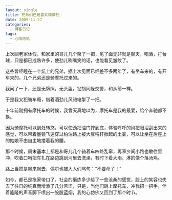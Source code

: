 ```yaml
---
layout: single
title: 兄弟们还是喜欢骑摩托
date: 2009-11-27
categories:
  - 博客日记
tags:
  - 心情随笔
---
```


上次回老家休假，和家里的哥儿几个聚了一把，见了面无非就是聊天，喝酒，打台球，只是都已成熟许多，使劲儿咧嘴笑的话，也能看见皱纹了。

这些曾经睡在一个炕上的兄弟，据上次见面已经差不多两年了，有坐车来的，有开车来的，几个兄弟还是骑摩托过来的。

我问了一下，还是无牌照，无头盔，钻胡同躲交警，和从前一样。

于是我又犯骑车瘾，借着酒劲儿风驰电掣了一把。

十年前刚拥有摩托车的时候，我曾天真地以为，摩托车是我的最爱，给个奔驰都不换。

因为骑摩托可以到处转悠，可以使劲把油门拧到底，体验呼呼的风把眼泪刮出来的感觉，可以带着墨镜飞速穿过柏油路上被大豆秸杆掀起的土雾，可以让坐在后座上的姑娘不由自主地搂着我的腰。

那个时候，周末基本上都是和哥儿几个骑着车四处乱窜，再窄乡间小路也敢往里冲，吹着口哨把车扎在路边跳到河里去洗澡，有时下着大雨，淋的像个落汤鸡。

路上当然是飙来飙去，偶尔也被大人们骂句：“不要命了！”

如今，都已是拖家带口了，社会的磨练多少给了一些沧桑的感觉，脸上的笑容也失去了往日的纯真而增添了几分苦涩，只是，当他们跳上摩托车，冲我招一招手，伴着隆隆的声音脚下喷出一股股蓝烟，我的心仿佛又回到了那个时节。
